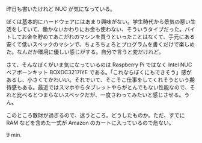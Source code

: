 昨日も書いたけれど NUC が気になっている。

ぼくは基本的にハードウェアにはあまり興味がない。学生時代から景気の悪い生活をしていて、働かないかわりにお金も使わない、そういうタイプだった。バイトしてお金を貯めてあこがれのマシンを買うといったことはなくて、手元にある安くて低いスペックのマシンで、ちょろちょろとプログラムを書くだけで楽しめた。なんだか環境に優しい感じがする。自分で言うと変だけれど。

さて、そんなぼくがいま気になっているのは Raspberry Pi ではなく Intel NUC ベアボーンキット BOXDC3217IYE である。「これならぼくにもできそう」感があるし、小さくてかわいい。それでいて、そこそこ仕事をしてくれそうという期待感もある。最近ではスマホやらタブレットやらがとんでもない性能なので、それと比べるとつまらないスペックだが、一度さわってみたいと感じさせる。うん。

このところ散財が過ぎるので、迷うところ。どうしたものか。ただ、すでに RAM などを含めた一式が Amazon のカートに入っているので危ない。

9 min.
